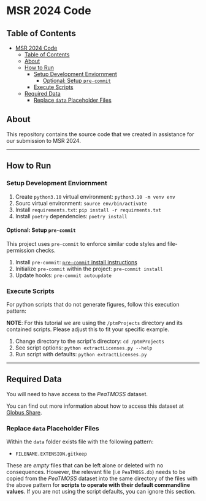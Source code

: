 # MSR 2024 Code

## Table of Contents

- [MSR 2024 Code](#msr-2024-code)
  - [Table of Contents](#table-of-contents)
  - [About](#about)
  - [How to Run](#how-to-run)
    - [Setup Development Enviornment](#setup-development-enviornment)
      - [Optional: Setup `pre-commit`](#optional-setup-pre-commit)
    - [Execute Scripts](#execute-scripts)
  - [Required Data](#required-data)
    - [Replace `data` Placeholder Files](#replace-data-placeholder-files)

## About

This repository contains the source code that we created in assistance for our
submission to MSR 2024.

______________________________________________________________________

## How to Run

### Setup Development Enviornment

1. Create `python3.10` virtual environment: `python3.10 -m venv env`
1. Sourc virtual environment: `source env/bin/activate`
1. Install `requirements.txt`: `pip install -r requirments.txt`
1. Install `poetry` dependencies: `poetry install`

#### Optional: Setup `pre-commit`

This project uses `pre-commit` to enforce similar code styles and
file-permission checks.

1. Install `pre-commit`:
   [`pre-commit` install instructions](https://pre-commit.com/#install)
1. Initialize `pre-commit` within the project: `pre-commit install`
1. Update hooks: `pre-commit autoupdate`

### Execute Scripts

For python scripts that do not generate figures, follow this execution pattern:

**NOTE**: For this tutorial we are using the `/ptmProjects` directory
and its contained scripts. Please adjust this to fit your specific example.

1. Change directory to the script's directory: `cd /ptmProjects`
1. See script options: `python extractLicenses.py --help`
1. Run script with defaults: `python extractLicenses.py`

______________________________________________________________________

## Required Data

You will need to have access to the *PeaTMOSS* dataset.

You can find out more information about how to access this dataset at [Globus Share](https://transfer.rcac.purdue.edu/file-manager?origin_id=ff978999-16c2-4b50-ac7a-947ffdc3eb1d&origin_path=%2F).

### Replace `data` Placeholder Files

Within the `data` folder exists file with the following pattern:

- `FILENAME.EXTENSION.gitkeep`

These are *empty* files that can be left alone or deleted with no consequences.
However, the relevant file (i.e `PeaTMOSS.db`) needs to be copied from the
*PeaTMOSS* dataset into the same directory of the files with the above pattern
for **scripts to operate with their default commandline values**. If you are not
using the script defaults, you can ignore this section.
